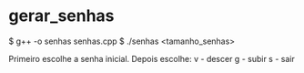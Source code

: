 # gerar_senhas
$ g++ -o senhas senhas.cpp
$ ./senhas <tamanho_senhas>


Primeiro escolhe a senha inicial.
Depois escolhe:
v - descer
g - subir
s - sair
